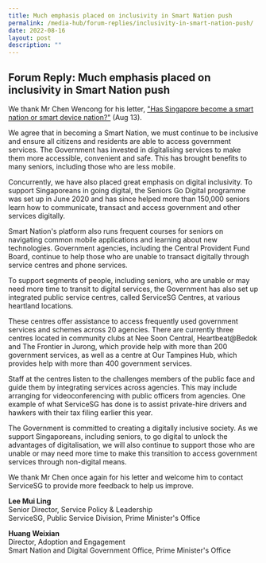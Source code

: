 ```yaml
---
title: Much emphasis placed on inclusivity in Smart Nation push
permalink: /media-hub/forum-replies/inclusivity-in-smart-nation-push/
date: 2022-08-16
layout: post
description: ""
---
```

## Forum Reply: Much emphasis placed on inclusivity in Smart Nation push


We thank Mr Chen Wencong for his letter, ["Has Singapore become a smart nation or smart device nation?"](https://www.straitstimes.com/opinion/forum/forum-has-singapore-become-a-smart-nation-or-smart-device-nation) (Aug 13).

We agree that in becoming a Smart Nation, we must continue to be inclusive and ensure all citizens and residents are able to access government services. The Government has invested in digitalising services to make them more accessible, convenient and safe. This has brought benefits to many seniors, including those who are less mobile.

Concurrently, we have also placed great emphasis on digital inclusivity. To support Singaporeans in going digital, the Seniors Go Digital programme was set up in June 2020 and has since helped more than 150,000 seniors learn how to communicate, transact and access government and other services digitally.

Smart Nation's platform also runs frequent courses for seniors on navigating common mobile applications and learning about new technologies. Government agencies, including the Central Provident Fund Board, continue to help those who are unable to transact digitally through service centres and phone services.

To support segments of people, including seniors, who are unable or may need more time to transit to digital services, the Government has also set up integrated public service centres, called ServiceSG Centres, at various heartland locations.

These centres offer assistance to access frequently used government services and schemes across 20 agencies. There are currently three centres located in community clubs at Nee Soon Central, Heartbeat@Bedok and The Frontier in Jurong, which provide help with more than 200 government services, as well as a centre at Our Tampines Hub, which provides help with more than 400 government services.

Staff at the centres listen to the challenges members of the public face and guide them by integrating services across agencies. This may include arranging for videoconferencing with public officers from agencies. One example of what ServiceSG has done is to assist private-hire drivers and hawkers with their tax filing earlier this year.

The Government is committed to creating a digitally inclusive society. As we support Singaporeans, including seniors, to go digital to unlock the advantages of digitalisation, we will also continue to support those who are unable or may need more time to make this transition to access government services through non-digital means.

We thank Mr Chen once again for his letter and welcome him to contact ServiceSG to provide more feedback to help us improve.

**Lee Mui Ling**<br> 
Senior Director, Service Policy & Leadership<br>
ServiceSG, Public Service Division, Prime Minister's Office

**Huang Weixian**<br>
Director, Adoption and Engagement<br>
Smart Nation and Digital Government Office, Prime Minister's Office